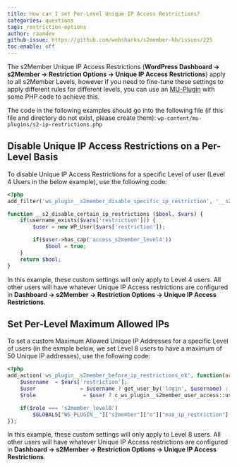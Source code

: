 ```yaml
---
title: How can I set Per-Level Unique IP Access Restrictions?
categories: questions
tags: restriction-options
author: raamdev
github-issue: https://github.com/websharks/s2member-kb/issues/225
toc-enable: off
---
```


The s2Member Unique IP Access Restrictions (**WordPress Dashboard → s2Member → Restriction Options → Unique IP Access Restrictions**) apply to all s2Member Levels, however if you need to fine-tune these settings to apply different rules for different levels, you can use an [MU-Plugin](http://codex.wordpress.org/Must_Use_Plugins) with some PHP code to achieve this.

The code in the following examples should go into the following file (if this file and directory do not exist, please create them): `wp-content/mu-plugins/s2-ip-restrictions.php`

## Disable Unique IP Access Restrictions on a Per-Level Basis

To disable Unique IP Access Restrictions for a specific Level of user (Level 4 Users in the below example), use the following code:

```php
<?php
add_filter('ws_plugin__s2member_disable_specific_ip_restriction', '__s2_disable_certain_ip_restrictions', 10, 2);

function __s2_disable_certain_ip_restrictions ($bool, $vars) { 
    if(username_exists($vars['restriction'])) { 
        $user = new WP_User($vars['restriction']); 

        if($user->has_cap('access_s2member_level4')) 
            $bool = true; 
    }
    return $bool;
}
```
In this example, these custom settings will only apply to Level 4 users. All other users will have whatever Unique IP Access restrictions are configured in **Dashboard → s2Member → Restriction Options → Unique IP Access Restrictions**.

## Set Per-Level Maximum Allowed IPs

To set a custom Maximum Allowed Unique IP Addresses for a specific Level of users (in the exmple below, we set Level 8 users to have a maximum of 50 Unique IP addresses), use the following code:

```php
<?php
add_action('ws_plugin__s2member_before_ip_restrictions_ok', function(array $vars) {
    $username  = $vars['restriction'];
    $user              = $username ? get_user_by('login', $username) : null;
    $role               = $user ? c_ws_plugin__s2member_user_access::user_access_role($user) : '';

    if($role === 's2member_level8')
        $GLOBALS["WS_PLUGIN__"]["s2member"]["o"]["max_ip_restriction"] = '50';
});
```

In this example, these custom settings will only apply to Level 8 users. All other users will have whatever Unique IP Access restrictions are configured in **Dashboard → s2Member → Restriction Options → Unique IP Access Restrictions**.
